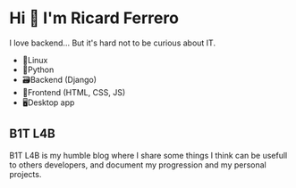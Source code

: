 # Hi 👋 I'm Ricard Ferrero

I love backend... But it's hard not to be curious about IT.
- 🐧Linux
- 🐍Python
- 🗃️Backend (Django)
- 🎀Frontend (HTML, CSS, JS)
- 🖥Desktop app

## B1T L4B

B1T L4B is my humble blog where I share some things I think can be usefull to others developers, and document my progression and my personal projects.

<!---
Did you know that not all ducks can fly? Look for Indian Runner duck.
--->

